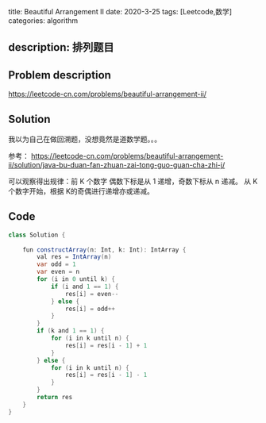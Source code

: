 title:   Beautiful Arrangement II
date: 2020-3-25
tags: [Leetcode,数学]
categories: algorithm

description: 排列题目
---

## Problem description

https://leetcode-cn.com/problems/beautiful-arrangement-ii/

## Solution

我以为自己在做回溯题，没想竟然是道数学题。。。

参考： https://leetcode-cn.com/problems/beautiful-arrangement-ii/solution/java-bu-duan-fan-zhuan-zai-tong-guo-guan-cha-zhi-j/

可以观察得出规律：前 K 个数字 偶数下标是从 1 递增，奇数下标从 n 递减。 从 K 个数字开始，根据 K的奇偶进行递增亦或递减。

## Code

```java
class Solution {
 
    fun constructArray(n: Int, k: Int): IntArray {
        val res = IntArray(n)
        var odd = 1
        var even = n
        for (i in 0 until k) {
            if (i and 1 == 1) {
                res[i] = even--
            } else {
                res[i] = odd++
            }
        }
        if (k and 1 == 1) {
            for (i in k until n) {
                res[i] = res[i - 1] + 1
            }
        } else {
            for (i in k until n) {
                res[i] = res[i - 1] - 1
            }
        }
        return res
    }
}
```
